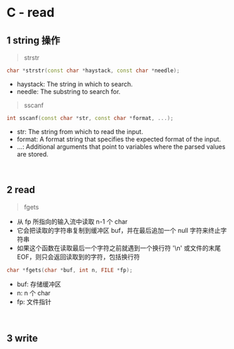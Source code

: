 &emsp;
# C - read

## 1 string 操作
>strstr

```c++
char *strstr(const char *haystack, const char *needle);
```
- haystack: The string in which to search.
- needle: The substring to search for.

>sscanf
```c++
int sscanf(const char *str, const char *format, ...);
```
- str: The string from which to read the input.
- format: A format string that specifies the expected format of the input.
- ...: Additional arguments that point to variables where the parsed values are stored.

&emsp;
## 2 read

>fgets
- 从 fp 所指向的输入流中读取 n-1 个 char
- 它会把读取的字符串复制到缓冲区 buf，并在最后追加一个 null 字符来终止字符串
- 如果这个函数在读取最后一个字符之前就遇到一个换行符 '\n' 或文件的末尾 EOF，则只会返回读取到的字符，包括换行符
```c++
char *fgets(char *buf, int n, FILE *fp);
```
- buf: 存储缓冲区
- n: n 个 char
- fp: 文件指针

&emsp;
## 3 write
